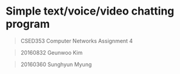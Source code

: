 # Simple text/voice/video chatting program
> CSED353 Computer Networks Assignment 4

> 20160832 Geunwoo Kim

> 20160360 Sunghyun Myung
